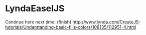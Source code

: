 # LyndaEaselJS

Continue here next time: (finish)
http://www.lynda.com/CreateJS-tutorials/Understanding-basic-fills-colors/108135/112951-4.html

